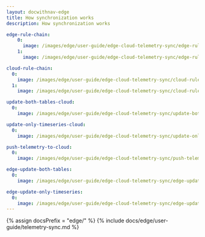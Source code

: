 ```yaml
---
layout: docwithnav-edge
title: How synchronization works
description: How synchronization works

edge-rule-chain:
    0:
      image: /images/edge/user-guide/edge-cloud-telemetry-sync/edge-rule-chain-ce.webp
    1:
      image: /images/edge/user-guide/edge-cloud-telemetry-sync/edge-rule-chain-ce-1.webp

cloud-rule-chain:
  0:
    image: /images/edge/user-guide/edge-cloud-telemetry-sync/cloud-rule-chain-ce.webp
  1:
    image: /images/edge/user-guide/edge-cloud-telemetry-sync/cloud-rule-chain-ce-1.webp

update-both-tables-cloud:
  0:
    image: /images/edge/user-guide/edge-cloud-telemetry-sync/update-both-tables-ce.webp

update-only-timeseries-cloud:
  0:
    image: /images/edge/user-guide/edge-cloud-telemetry-sync/update-only-timeseries-ce.webp

push-telemetry-to-cloud:
  0:
    image: /images/edge/user-guide/edge-cloud-telemetry-sync/push-telemetry-to-cloud-ce.webp

edge-update-both-tables:
  0:
    image: /images/edge/user-guide/edge-cloud-telemetry-sync/edge-update-both-tables-ce.webp

edge-update-only-timeseries:
  0:
    image: /images/edge/user-guide/edge-cloud-telemetry-sync/edge-update-only-timeseries-ce.webp
---
```


{% assign docsPrefix = "edge/" %}
{% include docs/edge/user-guide/telemetry-sync.md %}